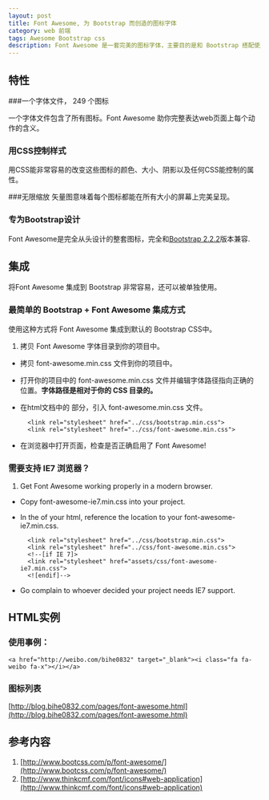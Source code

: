 ```yaml
---
layout: post
title: Font Awesome, 为 Bootstrap 而创造的图标字体
category: web 前端
tags: Awesome Bootstrap css
description: Font Awesome 是一套完美的图标字体，主要目的是和 Bootstrap 搭配使用
---
```


## 特性

###一个字体文件， 249 个图标

一个字体文件包含了所有图标。Font Awesome 助你完整表达web页面上每个动作的含义。

### 用CSS控制样式

用CSS能非常容易的改变这些图标的颜色、大小、阴影以及任何CSS能控制的属性。

###无限缩放
  矢量图意味着每个图标都能在所有大小的屏幕上完美呈现。
### 专为Bootstrap设计
Font Awesome是完全从头设计的整套图标，完全和<a href="http://www.bootcss.com/" target="_blank">Bootstrap 2.2.2</a>版本兼容.

## 集成

将Font Awesome 集成到 Bootstrap 非常容易，还可以被单独使用。

### 最简单的 Bootstrap + Font Awesome 集成方式

使用这种方式将 Font Awesome 集成到默认的 Bootstrap CSS中。

1. 拷贝 Font Awesome 字体目录到你的项目中。
- 拷贝 font-awesome.min.css 文件到你的项目中。
- 打开你的项目中的 font-awesome.min.css 文件并编辑字体路径指向正确的位置。**字体路径是相对于你的 CSS 目录的。**
- 在html文档中的 <head> 部分，引入 font-awesome.min.css 文件。

		<link rel="stylesheet" href="../css/bootstrap.min.css">
		<link rel="stylesheet" href="../css/font-awesome.min.css">

- 在浏览器中打开页面，检查是否正确启用了 Font Awesome!

### 需要支持 IE7 浏览器？

1. Get Font Awesome working properly in a modern browser.
- Copy font-awesome-ie7.min.css into your project.
- In the <head> of your html, reference the location to your font-awesome-ie7.min.css.

		<link rel="stylesheet" href="../css/bootstrap.min.css">
		<link rel="stylesheet" href="../css/font-awesome.min.css">
		<!--[if IE 7]>
		<link rel="stylesheet" href="assets/css/font-awesome-ie7.min.css">
		<![endif]-->
- Go complain to whoever decided your project needs IE7 support.

## HTML实例

### 使用事例：

	<a href="http://weibo.com/bihe0832" target="_blank"><i class="fa fa-weibo fa-x"></i></a>

### 图标列表

[http://blog.bihe0832.com/pages/font-awesome.html](http://blog.bihe0832.com/pages/font-awesome.html)

## 参考内容

1. [http://www.bootcss.com/p/font-awesome/](http://www.bootcss.com/p/font-awesome/)
2. [http://www.thinkcmf.com/font/icons#web-application](http://www.thinkcmf.com/font/icons#web-application)